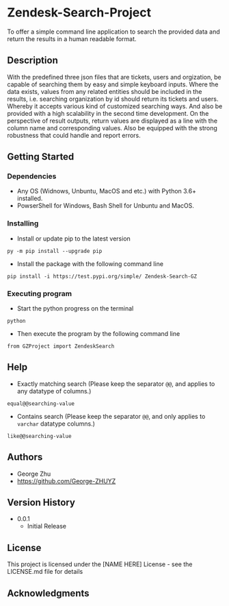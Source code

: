 # Zendesk-Search-Project
To offer a simple command line application to search the provided data and return the results in a human readable format.

## Description
With the predefined three json files that are tickets, users and orgization, be capable of searching them by easy and simple keyboard inputs. Where the data exists, values from any related entities should be included in the results, i.e. searching organization by id should return its tickets and users. Whereby it accepts various kind of customized searching ways. And also be provided with a high scalability in the second time development.
On the perspective of result outputs, return values are displayed as a line with the column name and corresponding values. Also be equipped with the strong robustness that could handle and report errors.

## Getting Started
### Dependencies
* Any OS (Widnows, Unbuntu, MacOS and etc.) with Python 3.6+ installed.
* PowserShell for Windows, Bash Shell for Unbuntu and MacOS.

### Installing
* Install or update pip to the latest version
```
py -m pip install --upgrade pip
```
* Install the package with the following command line
```
pip install -i https://test.pypi.org/simple/ Zendesk-Search-GZ
```

### Executing program
* Start the python progress on the terminal
```
python
```
* Then execute the program by the following command line
```
from GZProject import ZendeskSearch
```

## Help
* Exactly matching search (Please keep the separator `@@`, and applies to any datatype of columns.)
```
equal@@searching-value
```
* Contains search (Please keep the separator `@@`, and only applies to `varchar` datatype columns.)
```
like@@searching-value
```

## Authors
* George Zhu 
* https://github.com/George-ZHUYZ

## Version History
* 0.0.1
    * Initial Release

## License
This project is licensed under the [NAME HERE] License - see the LICENSE.md file for details

## Acknowledgments
